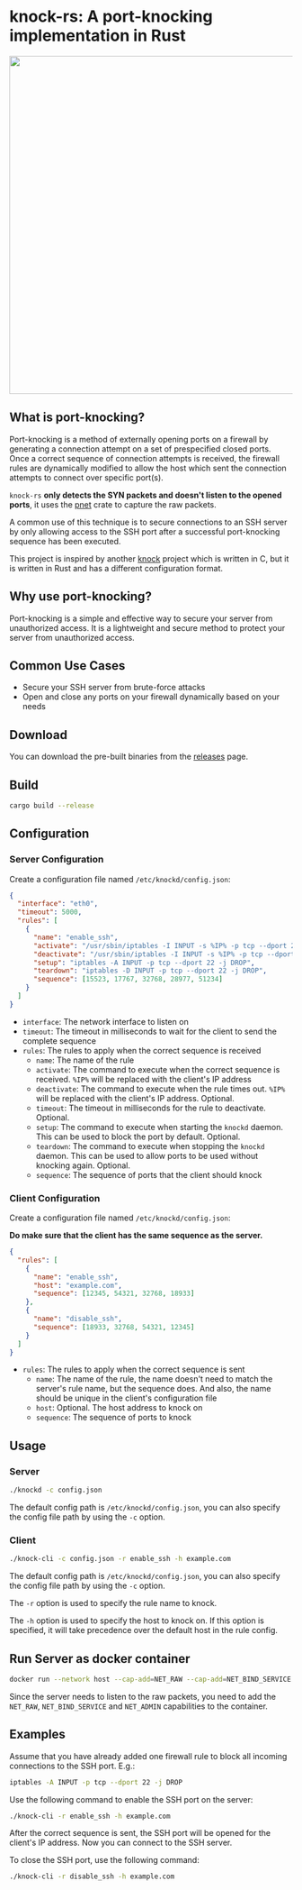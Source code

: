 # knock-rs: A port-knocking implementation in Rust

<img src="https://raw.githubusercontent.com/darktohka/knock-rs/master/images/knock.png" width="600">

## What is port-knocking?

Port-knocking is a method of externally opening ports on a firewall by generating a connection attempt on a set of prespecified closed ports. Once a correct sequence of connection attempts is received, the firewall rules are dynamically modified to allow the host which sent the connection attempts to connect over specific port(s).

`knock-rs` **only detects the SYN packets and doesn't listen to the opened ports**, it uses the [pnet](https://docs.rs/pnet/latest/pnet/) crate to capture the raw packets.

A common use of this technique is to secure connections to an SSH server by only allowing access to the SSH port after a successful port-knocking sequence has been executed.

This project is inspired by another [knock](https://github.com/jvinet/knock) project which is written in C, but it is written in Rust and has a different configuration format.

## Why use port-knocking?

Port-knocking is a simple and effective way to secure your server from unauthorized access. It is a lightweight and secure method to protect your server from unauthorized access.

## Common Use Cases

- Secure your SSH server from brute-force attacks
- Open and close any ports on your firewall dynamically based on your needs

## Download

You can download the pre-built binaries from the [releases](https://github.com/darktohka/knock-rs/releases) page.

## Build

```bash
cargo build --release
```

## Configuration

### Server Configuration

Create a configuration file named `/etc/knockd/config.json`:

```json
{
  "interface": "eth0",
  "timeout": 5000,
  "rules": [
    {
      "name": "enable_ssh",
      "activate": "/usr/sbin/iptables -I INPUT -s %IP% -p tcp --dport 22 -j ACCEPT",
      "deactivate": "/usr/sbin/iptables -I INPUT -s %IP% -p tcp --dport 22 -j ACCEPT",
      "setup": "iptables -A INPUT -p tcp --dport 22 -j DROP",
      "teardown": "iptables -D INPUT -p tcp --dport 22 -j DROP",
      "sequence": [15523, 17767, 32768, 28977, 51234]
    }
  ]
}
```

- `interface`: The network interface to listen on
- `timeout`: The timeout in milliseconds to wait for the client to send the complete sequence
- `rules`: The rules to apply when the correct sequence is received
  - `name`: The name of the rule
  - `activate`: The command to execute when the correct sequence is received. `%IP%` will be replaced with the client's IP address
  - `deactivate`: The command to execute when the rule times out. `%IP%` will be replaced with the client's IP address. Optional.
  - `timeout`: The timeout in milliseconds for the rule to deactivate. Optional.
  - `setup`: The command to execute when starting the `knockd` daemon. This can be used to block the port by default. Optional.
  - `teardown`: The command to execute when stopping the `knockd` daemon. This can be used to allow ports to be used without knocking again. Optional.
  - `sequence`: The sequence of ports that the client should knock

### Client Configuration

Create a configuration file named `/etc/knockd/config.json`:

**Do make sure that the client has the same sequence as the server.**

```json
{
  "rules": [
    {
      "name": "enable_ssh",
      "host": "example.com",
      "sequence": [12345, 54321, 32768, 18933]
    },
    {
      "name": "disable_ssh",
      "sequence": [18933, 32768, 54321, 12345]
    }
  ]
}
```

- `rules`: The rules to apply when the correct sequence is sent
  - `name`: The name of the rule, the name doesn't need to match the server's rule name, but the sequence does. And also, the name should be unique in the client's configuration file
  - `host`: Optional. The host address to knock on
  - `sequence`: The sequence of ports to knock

## Usage

### Server

```bash
./knockd -c config.json
```

The default config path is `/etc/knockd/config.json`, you can also specify the config file path by using the `-c` option.

### Client

```bash
./knock-cli -c config.json -r enable_ssh -h example.com
```

The default config path is `/etc/knockd/config.json`, you can also specify the config file path by using the `-c` option.

The `-r` option is used to specify the rule name to knock.

The `-h` option is used to specify the host to knock on. If this option is specified, it will take precedence over the default host in the rule config.

## Run Server as docker container

```bash
docker run --network host --cap-add=NET_RAW --cap-add=NET_BIND_SERVICE --cap-add=NET_ADMIN -d --restart=always --name=knockd -v ./config.json:/etc/knockd/config.json:ro ghcr.io/darktohka/knockd:latest
```

Since the server needs to listen to the raw packets, you need to add the `NET_RAW`, `NET_BIND_SERVICE` and `NET_ADMIN` capabilities to the container.

## Examples

Assume that you have already added one firewall rule to block all incoming connections to the SSH port. E.g.:

```bash
iptables -A INPUT -p tcp --dport 22 -j DROP
```

Use the following command to enable the SSH port on the server:

```bash
./knock-cli -r enable_ssh -h example.com
```

After the correct sequence is sent, the SSH port will be opened for the client's IP address. Now you can connect to the SSH server.

To close the SSH port, use the following command:

```bash
./knock-cli -r disable_ssh -h example.com
```
